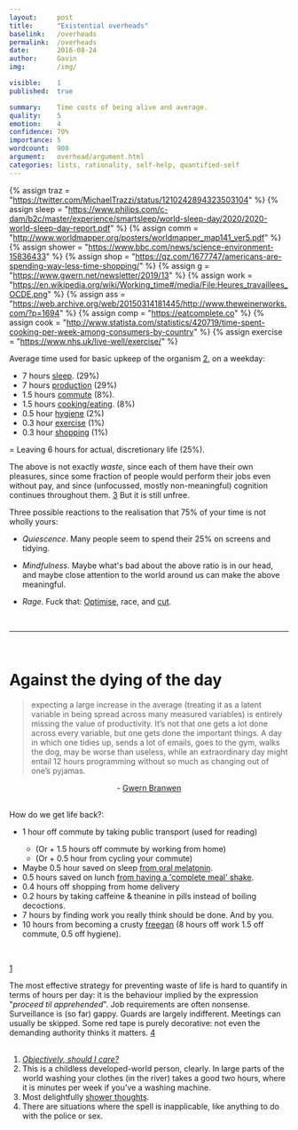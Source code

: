 ```yaml
---
layout:     post
title:      "Existential overheads"
baselink:   /overheads
permalink:  /overheads
date:       2016-08-24
author:     Gavin   
img:        /img/

visible:    1
published:  true

summary:    Time costs of being alive and average.
quality:    5
emotion:    4
confidence: 70%
importance: 5
wordcount:  900
argument:   overhead/argument.html
categories: lists, rationality, self-help, quantified-self
---
```


{%	assign traz = "https://twitter.com/MichaelTrazzi/status/1210242894323503104"	%}
{%  assign sleep = "https://www.philips.com/c-dam/b2c/master/experience/smartsleep/world-sleep-day/2020/2020-world-sleep-day-report.pdf"   %}
{%	assign comm = "http://www.worldmapper.org/posters/worldmapper_map141_ver5.pdf"		%}
{%  assign shower = "https://www.bbc.com/news/science-environment-15836433"   %}
{%  assign shop = "https://qz.com/1677747/americans-are-spending-way-less-time-shopping/"   %}
{%	assign g = "https://www.gwern.net/newsletter/2019/13"		%}
{%	assign work = "https://en.wikipedia.org/wiki/Working_time#/media/File:Heures_travaillees_OCDE.png"		%}
{%	assign ass = "https://web.archive.org/web/20150314181445/http://www.theweinerworks.com/?p=1694"		%}
{%	assign comp = "https://eatcomplete.co"	%}
{%  assign cook = "http://www.statista.com/statistics/420719/time-spent-cooking-per-week-among-consumers-by-country" %}
{%  assign exercise = "https://www.nhs.uk/live-well/exercise/"    %}

Average time used for basic upkeep of the organism <a href="#fn:2" id="fnref:2">2</a>, on a weekday:<br>

<ul>
    <li>7 hours <a href="{{sleep}}">sleep</a>. (29%)</li>
    <li>7 hours <a href="{{work}}">production</a> (29%)</li>
    <li>1.5 hours <a href="{{comm}}">commute</a> (8%).</li>
    <li>1.5 hours <a href="{{cook}}">cooking/eating</a>. (8%)</li>
    <li>0.5 hour <a href="{{shower}}">hygiene</a> (2%)</li>
    <li>0.3 hour <a href="{{exercise}}">exercise</a> (1%)</li>
    <li>0.3 hour <a href="{{shop}}">shopping</a> (1%)</li>
</ul>

= Leaving 6 hours for actual, discretionary life (25%).<br>


The above is not exactly <i>waste</i>, since each of them have their own pleasures, since some fraction of people would perform their jobs even without pay, and since (unfocussed, mostly non-meaningful) cognition continues throughout them. <a href="#fn:3" id="fnref:3">3</a> But it is still unfree. 

Three possible reactions to the realisation that 75% of your time is not wholly yours:

* _Quiescence_. Many people seem to spend their 25% on screens and tidying.<br>

* _Mindfulness_. Maybe what's bad about the above ratio is in our head, and maybe close attention to the world around us can make the above meaningful.<br>

* _Rage_. Fuck that: <a href="{{traz}}">Optimise</a>, race, and <a href="{{ass}}">cut</a>. 

<br>

<hr />

<br>

# Against the dying of the day

> expecting a large increase in the average (treating it as a latent variable in being spread across many measured variables) is entirely missing the value of productivity. It’s not that one gets a lot done across every variable, but one gets done the important things. A day in which one tidies up, sends a lot of emails, goes to the gym, walks the dog, may be worse than useless, while an extraordinary day might entail 12 hours programming without so much as changing out of one’s pyjamas.

<center> - <a href="{{g}}">Gwern Branwen</a></center>
<br>

 
How do we get life back?:<br>

<ul>
    <li>1 hour off commute by taking public transport (used for reading)</li>
    <ul>
        <li>(Or + 1.5 hours off commute by working from home)</li>
        <li>(Or + 0.5 hour from cycling your commute)</li>
    </ul>
    <li>Maybe 0.5 hour saved on sleep <a href="https://www.gwern.net/Zeo#melatonin-analysis">from oral melatonin</a>.</li>
    <li> 0.5 hours saved on lunch <a href="{{comp}}">from having a 'complete meal' shake</a>.</li>
    <li> 0.4 hours off shopping from home delivery</li>
    <li> 0.2 hours by taking caffeine & theanine in pills instead of boiling decoctions.</li>
    <li> 7 hours by finding work you really think should be done. And by you.</li>
    <li> 10 hours from becoming a crusty <a href="https://en.wikipedia.org/wiki/Freeganism">freegan</a> (8 hours off work 1.5 off commute, 0.5 off hygiene).</li>
</ul><br>

<a href="#fn:1" id="fnref:1">1</a>

The most effective strategy for preventing waste of life is hard to quantify in terms of hours per day: it is the behaviour implied by the expression "<i>proceed til apprehended</i>". Job requirements are often nonsense. Surveillance is (so far) gappy. Guards are largely indifferent. Meetings can usually be skipped. Some red tape is purely decorative: not even the demanding authority thinks it matters. <a href="#fn:4" id="fnref:4">4</a><br><br>




<div class="footnotes">
<ol>
<!--  -->
    <li class="footnote" id="fn:1">
      <a href="http://xkcd.com/1205/"><i>Objectively, should I care?</i></a>
    </li>
<!--  -->
    <li class="footnote" id="fn:2">
		    This is a childless developed-world person, clearly. In large parts of the world washing your clothes (in the river) takes a good two hours, where it is minutes per week if you've a washing machine.     	
    </li>
<!--  -->
    <li class="footnote" id="fn:3">
        Most delightfully <a href="http://showerthoughtsofficial.tumblr.com/">shower thoughts</a>.
    </li>
<!--  -->
    <li class="footnote" id="fn:4">
        There are situations where the spell is inapplicable, like anything to do with the police or sex.
    </li>
</ol>
</div>




<br><br> <br>